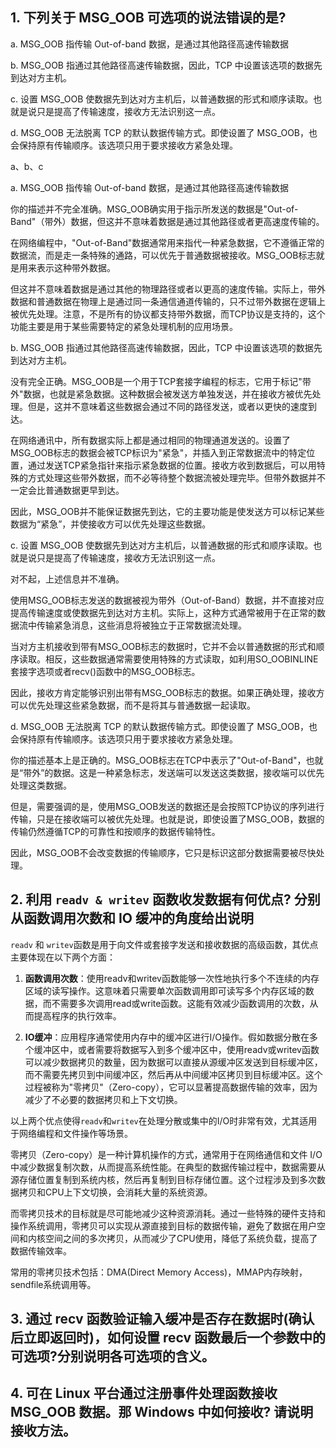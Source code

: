 ## 1. 下列关于 MSG_OOB 可选项的说法错误的是?

a. MSG_OOB 指传输 Out-of-band 数据，是通过其他路径高速传输数据

b. MSG_OOB 指通过其他路径高速传输数据，因此，TCP 中设置该选项的数据先到达对方主机。

c. 设置 MSG_OOB 使数据先到达对方主机后，以普通数据的形式和顺序读取。也就是说只是提高了传输速度，接收方无法识别这一点。

d. MSG_OOB 无法脱离 TCP 的默认数据传输方式。即使设置了 MSG_OOB，也会保持原有传输顺序。该选项只用于要求接收方紧急处理。


a、b、c

a. MSG_OOB 指传输 Out-of-band 数据，是通过其他路径高速传输数据

你的描述并不完全准确。MSG_OOB确实用于指示所发送的数据是"Out-of-Band"（带外）数据，但这并不意味着数据是通过其他路径或者更高速度传输的。

在网络编程中，"Out-of-Band"数据通常用来指代一种紧急数据，它不遵循正常的数据流，而是走一条特殊的通路，可以优先于普通数据被接收。MSG_OOB标志就是用来表示这种带外数据。

但这并不意味着数据是通过其他的物理路径或者以更高的速度传输。实际上，带外数据和普通数据在物理上是通过同一条通信通道传输的，只不过带外数据在逻辑上被优先处理。注意，不是所有的协议都支持带外数据，而TCP协议是支持的，这个功能主要是用于某些需要特定的紧急处理机制的应用场景。

b. MSG_OOB 指通过其他路径高速传输数据，因此，TCP 中设置该选项的数据先到达对方主机。

没有完全正确。MSG_OOB是一个用于TCP套接字编程的标志，它用于标记"带外"数据，也就是紧急数据。这种数据会被发送方单独发送，并在接收方被优先处理。但是，这并不意味着这些数据会通过不同的路径发送，或者以更快的速度到达。

在网络通讯中，所有数据实际上都是通过相同的物理通道发送的。设置了MSG_OOB标志的数据会被TCP标识为"紧急"，并插入到正常数据流中的特定位置，通过发送TCP紧急指针来指示紧急数据的位置。接收方收到数据后，可以用特殊的方式处理这些带外数据，而不必等待整个数据流被处理完毕。但带外数据并不一定会比普通数据更早到达。

因此，MSG_OOB并不能保证数据先到达，它的主要功能是使发送方可以标记某些数据为“紧急”，并使接收方可以优先处理这些数据。

c. 设置 MSG_OOB 使数据先到达对方主机后，以普通数据的形式和顺序读取。也就是说只是提高了传输速度，接收方无法识别这一点。

对不起，上述信息并不准确。

使用MSG_OOB标志发送的数据被视为带外（Out-of-Band）数据，并不直接对应提高传输速度或使数据先到达对方主机。实际上，这种方式通常被用于在正常的数据流中传输紧急消息，这些消息将被独立于正常数据流处理。

当对方主机接收到带有MSG_OOB标志的数据时，它并不会以普通数据的形式和顺序读取。相反，这些数据通常需要使用特殊的方式读取，如利用SO_OOBINLINE套接字选项或者recv()函数中的MSG_OOB标志。

因此，接收方肯定能够识别出带有MSG_OOB标志的数据。如果正确处理，接收方可以优先处理这些紧急数据，而不是将其与普通数据一起读取。

d. MSG_OOB 无法脱离 TCP 的默认数据传输方式。即使设置了 MSG_OOB，也会保持原有传输顺序。该选项只用于要求接收方紧急处理。

你的描述基本上是正确的。MSG_OOB标志在TCP中表示了"Out-of-Band"，也就是“带外”的数据。这是一种紧急标志，发送端可以发送这类数据，接收端可以优先处理这类数据。

但是，需要强调的是，使用MSG_OOB发送的数据还是会按照TCP协议的序列进行传输，只是在接收端可以被优先处理。也就是说，即使设置了MSG_OOB，数据的传输仍然遵循TCP的可靠性和按顺序的数据传输特性。

因此，MSG_OOB不会改变数据的传输顺序，它只是标识这部分数据需要被尽快处理。

## 2. 利用 `readv & writev` 函数收发数据有何优点? 分别从函数调用次数和 IO 缓冲的角度给出说明

`readv` 和 `writev`函数是用于向文件或套接字发送和接收数据的高级函数，其优点主要体现在以下两个方面：

1. **函数调用次数**：使用readv和writev函数能够一次性地执行多个不连续的内存区域的读写操作。这意味着只需要单次函数调用即可读写多个内存区域的数据，而不需要多次调用read或write函数。这能有效减少函数调用的次数，从而提高程序的执行效率。

2. **IO缓冲**：应用程序通常使用内存中的缓冲区进行I/O操作。假如数据分散在多个缓冲区中，或者需要将数据写入到多个缓冲区中，使用readv或writev函数可以减少数据拷贝的数量，因为数据可以直接从源缓冲区发送到目标缓冲区，而不需要先拷贝到中间缓冲区，然后再从中间缓冲区拷贝到目标缓冲区。这个过程被称为"零拷贝"（Zero-copy），它可以显著提高数据传输的效率，因为减少了不必要的数据拷贝和上下文切换。

以上两个优点使得`readv`和`writev`在处理分散或集中的I/O时非常有效，尤其适用于网络编程和文件操作等场景。


零拷贝（Zero-copy）是一种计算机操作的方式，通常用于在网络通信和文件 I/O中减少数据复制次数，从而提高系统性能。在典型的数据传输过程中，数据需要从源存储位置复制到系统内核，然后再复制到目标存储位置。这个过程涉及到多次数据拷贝和CPU上下文切换，会消耗大量的系统资源。

而零拷贝技术的目标就是尽可能地减少这种资源消耗。通过一些特殊的硬件支持和操作系统调用，零拷贝可以实现从源直接到目标的数据传输，避免了数据在用户空间和内核空间之间的多次拷贝，从而减少了CPU使用，降低了系统负载，提高了数据传输效率。

常用的零拷贝技术包括：DMA(Direct Memory Access)，MMAP内存映射，sendfile系统调用等。


## 3. 通过 recv 函数验证输入缓冲是否存在数据时(确认后立即返回时)，如何设置 recv 函数最后一个参数中的可选项?分别说明各可选项的含义。

## 4. 可在 Linux 平台通过注册事件处理函数接收 MSG_OOB 数据。那 Windows 中如何接收? 请说明接收方法。
